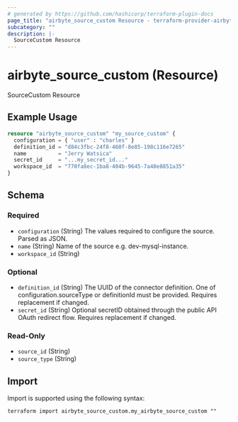 ```yaml
---
# generated by https://github.com/hashicorp/terraform-plugin-docs
page_title: "airbyte_source_custom Resource - terraform-provider-airbyte"
subcategory: ""
description: |-
  SourceCustom Resource
---
```


# airbyte_source_custom (Resource)

SourceCustom Resource

## Example Usage

```terraform
resource "airbyte_source_custom" "my_source_custom" {
  configuration = { "user" : "charles" }
  definition_id = "d84c3fbc-24f8-460f-8e85-198c116e7265"
  name          = "Jerry Watsica"
  secret_id     = "...my_secret_id..."
  workspace_id  = "770fa8ec-1ba8-404b-9645-7a40e8851a35"
}
```

<!-- schema generated by tfplugindocs -->
## Schema

### Required

- `configuration` (String) The values required to configure the source. Parsed as JSON.
- `name` (String) Name of the source e.g. dev-mysql-instance.
- `workspace_id` (String)

### Optional

- `definition_id` (String) The UUID of the connector definition. One of configuration.sourceType or definitionId must be provided. Requires replacement if changed.
- `secret_id` (String) Optional secretID obtained through the public API OAuth redirect flow. Requires replacement if changed.

### Read-Only

- `source_id` (String)
- `source_type` (String)

## Import

Import is supported using the following syntax:

```shell
terraform import airbyte_source_custom.my_airbyte_source_custom ""
```
